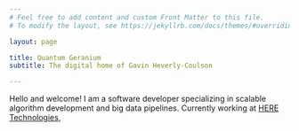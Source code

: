 ```yaml
---
# Feel free to add content and custom Front Matter to this file.
# To modify the layout, see https://jekyllrb.com/docs/themes/#overriding-theme-defaults

layout: page

title: Quantum Geranium
subtitle: The digital home of Gavin Heverly-Coulson

---
```


Hello and welcome! I am a software developer specializing in scalable algorithm development and big data pipelines.
Currently working at [HERE Technologies](https://www.here.com/), 
